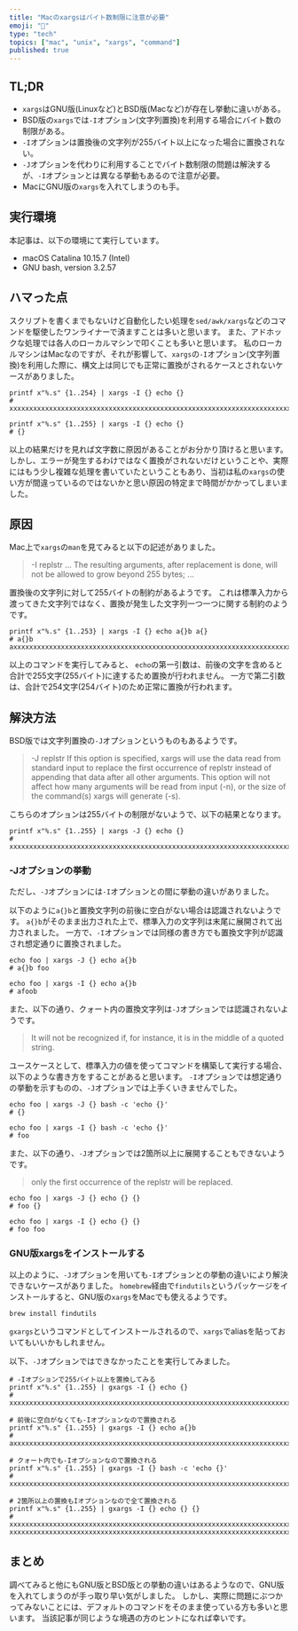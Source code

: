 ```yaml
---
title: "Macのxargsはバイト数制限に注意が必要"
emoji: "🍏"
type: "tech"
topics: ["mac", "unix", "xargs", "command"]
published: true
---
```


## TL;DR

- `xargs`はGNU版(Linuxなど)とBSD版(Macなど)が存在し挙動に違いがある。
- BSD版の`xargs`では`-I`オプション(文字列置換)を利用する場合にバイト数の制限がある。
- `-I`オプションは置換後の文字列が255バイト以上になった場合に置換されない。
- `-J`オプションを代わりに利用することでバイト数制限の問題は解決するが、`-I`オプションとは異なる挙動もあるので注意が必要。
- MacにGNU版の`xargs`を入れてしまうのも手。

## 実行環境

本記事は、以下の環境にて実行しています。

- macOS Catalina 10.15.7 (Intel)
- GNU bash, version 3.2.57

## ハマった点

スクリプトを書くまでもないけど自動化したい処理を`sed/awk/xargs`などのコマンドを駆使したワンライナーで済ますことは多いと思います。
また、アドホックな処理では各人のローカルマシンで叩くことも多いと思います。
私のローカルマシンはMacなのですが、それが影響して、`xargs`の`-I`オプション(文字列置換)を利用した際に、構文上は同じでも正常に置換がされるケースとされないケースがありました。

```shell
printf x"%.s" {1..254} | xargs -I {} echo {}
# xxxxxxxxxxxxxxxxxxxxxxxxxxxxxxxxxxxxxxxxxxxxxxxxxxxxxxxxxxxxxxxxxxxxxxxxxxxxxxxxxxxxxxxxxxxxxxxxxxxxxxxxxxxxxxxxxxxxxxxxxxxxxxxxxxxxxxxxxxxxxxxxxxxxxxxxxxxxxxxxxxxxxxxxxxxxxxxxxxxxxxxxxxxxxxxxxxxxxxxxxxxxxxxxxxxxxxxxxxxxxxxxxxxxxxxxxxxxxxxxxxxxxxxxxxxxxx

printf x"%.s" {1..255} | xargs -I {} echo {}
# {}
```

以上の結果だけを見れば文字数に原因があることがお分かり頂けると思います。
しかし、エラーが発生するわけではなく置換がされないだけということや、実際にはもう少し複雑な処理を書いていたということもあり、当初は私の`xargs`の使い方が間違っているのではないかと思い原因の特定まで時間がかかってしまいました。

## 原因

Mac上で`xargs`の`man`を見てみると以下の記述がありました。

> -I replstr
> ...
> The resulting arguments, after replacement is done, will not be allowed to grow beyond 255 bytes;
> ...

置換後の文字列に対して255バイトの制約があるようです。
これは標準入力から渡ってきた文字列ではなく、置換が発生した文字列一つ一つに関する制約のようです。

```shell
printf x"%.s" {1..253} | xargs -I {} echo a{}b a{}
# a{}b axxxxxxxxxxxxxxxxxxxxxxxxxxxxxxxxxxxxxxxxxxxxxxxxxxxxxxxxxxxxxxxxxxxxxxxxxxxxxxxxxxxxxxxxxxxxxxxxxxxxxxxxxxxxxxxxxxxxxxxxxxxxxxxxxxxxxxxxxxxxxxxxxxxxxxxxxxxxxxxxxxxxxxxxxxxxxxxxxxxxxxxxxxxxxxxxxxxxxxxxxxxxxxxxxxxxxxxxxxxxxxxxxxxxxxxxxxxxxxxxxxxxxxxxxxxxx
```

以上のコマンドを実行してみると、
`echo`の第一引数は、前後の文字を含めると合計で255文字(255バイト)に達するため置換が行われません。
一方で第二引数は、合計で254文字(254バイト)のため正常に置換が行われます。

## 解決方法

BSD版では文字列置換の`-J`オプションというものもあるようです。

> -J replstr
> If this option is specified, xargs will use the data read from standard input to replace the first occurrence of replstr instead of appending that data after all other arguments. This option will not affect how many arguments will be read from input (-n), or the size of the command(s) xargs will generate (-s).

こちらのオプションは255バイトの制限がないようで、以下の結果となります。

```shell
printf x"%.s" {1..255} | xargs -J {} echo {}
# xxxxxxxxxxxxxxxxxxxxxxxxxxxxxxxxxxxxxxxxxxxxxxxxxxxxxxxxxxxxxxxxxxxxxxxxxxxxxxxxxxxxxxxxxxxxxxxxxxxxxxxxxxxxxxxxxxxxxxxxxxxxxxxxxxxxxxxxxxxxxxxxxxxxxxxxxxxxxxxxxxxxxxxxxxxxxxxxxxxxxxxxxxxxxxxxxxxxxxxxxxxxxxxxxxxxxxxxxxxxxxxxxxxxxxxxxxxxxxxxxxxxxxxxxxxxxxx
```

### -Jオプションの挙動

ただし、`-J`オプションには`-I`オプションとの間に挙動の違いがありました。

以下のように`a{}b`と置換文字列の前後に空白がない場合は認識されないようです。
`a{}b`がそのまま出力された上で、標準入力の文字列は末尾に展開されて出力されました。
一方で、`-I`オプションでは同様の書き方でも置換文字列が認識され想定通りに置換されました。

```shell
echo foo | xargs -J {} echo a{}b
# a{}b foo

echo foo | xargs -I {} echo a{}b
# afoob
```

また、以下の通り、クォート内の置換文字列は`-J`オプションでは認識されないようです。

> It will not be recognized if, for instance, it is in the middle of a quoted string.

ユースケースとして、標準入力の値を使ってコマンドを構築して実行する場合、以下のような書き方をすることがあると思います。
`-I`オプションでは想定通りの挙動を示すものの、`-J`オプションでは上手くいきませんでした。

```shell
echo foo | xargs -J {} bash -c 'echo {}'
# {}

echo foo | xargs -I {} bash -c 'echo {}'
# foo
```

また、以下の通り、`-J`オプションでは2箇所以上に展開することもできないようです。

> only the first occurrence of the replstr will be replaced.

```shell
echo foo | xargs -J {} echo {} {}
# foo {}

echo foo | xargs -I {} echo {} {}
# foo foo
```

### GNU版xargsをインストールする

以上のように、`-J`オプションを用いても`-I`オプションとの挙動の違いにより解決できないケースがありました。
`homebrew`経由で`findutils`というパッケージをインストールすると、GNU版の`xargs`をMacでも使えるようです。

```shell
brew install findutils
```

`gxargs`というコマンドとしてインストールされるので、`xargs`でaliasを貼っておいてもいいかもしれません。

以下、`-J`オプションではできなかったことを実行してみました。

```shell
# -Iオプションで255バイト以上を置換してみる
printf x"%.s" {1..255} | gxargs -I {} echo {}
# xxxxxxxxxxxxxxxxxxxxxxxxxxxxxxxxxxxxxxxxxxxxxxxxxxxxxxxxxxxxxxxxxxxxxxxxxxxxxxxxxxxxxxxxxxxxxxxxxxxxxxxxxxxxxxxxxxxxxxxxxxxxxxxxxxxxxxxxxxxxxxxxxxxxxxxxxxxxxxxxxxxxxxxxxxxxxxxxxxxxxxxxxxxxxxxxxxxxxxxxxxxxxxxxxxxxxxxxxxxxxxxxxxxxxxxxxxxxxxxxxxxxxxxxxxxxxxx

# 前後に空白がなくても-Iオプションなので置換される
printf x"%.s" {1..255} | gxargs -I {} echo a{}b
# axxxxxxxxxxxxxxxxxxxxxxxxxxxxxxxxxxxxxxxxxxxxxxxxxxxxxxxxxxxxxxxxxxxxxxxxxxxxxxxxxxxxxxxxxxxxxxxxxxxxxxxxxxxxxxxxxxxxxxxxxxxxxxxxxxxxxxxxxxxxxxxxxxxxxxxxxxxxxxxxxxxxxxxxxxxxxxxxxxxxxxxxxxxxxxxxxxxxxxxxxxxxxxxxxxxxxxxxxxxxxxxxxxxxxxxxxxxxxxxxxxxxxxxxxxxxxxxb

# クォート内でも-Iオプションなので置換される
printf x"%.s" {1..255} | gxargs -I {} bash -c 'echo {}'
# xxxxxxxxxxxxxxxxxxxxxxxxxxxxxxxxxxxxxxxxxxxxxxxxxxxxxxxxxxxxxxxxxxxxxxxxxxxxxxxxxxxxxxxxxxxxxxxxxxxxxxxxxxxxxxxxxxxxxxxxxxxxxxxxxxxxxxxxxxxxxxxxxxxxxxxxxxxxxxxxxxxxxxxxxxxxxxxxxxxxxxxxxxxxxxxxxxxxxxxxxxxxxxxxxxxxxxxxxxxxxxxxxxxxxxxxxxxxxxxxxxxxxxxxxxxxxxx

# 2箇所以上の置換もIオプションなので全て置換される
printf x"%.s" {1..255} | gxargs -I {} echo {} {}
# xxxxxxxxxxxxxxxxxxxxxxxxxxxxxxxxxxxxxxxxxxxxxxxxxxxxxxxxxxxxxxxxxxxxxxxxxxxxxxxxxxxxxxxxxxxxxxxxxxxxxxxxxxxxxxxxxxxxxxxxxxxxxxxxxxxxxxxxxxxxxxxxxxxxxxxxxxxxxxxxxxxxxxxxxxxxxxxxxxxxxxxxxxxxxxxxxxxxxxxxxxxxxxxxxxxxxxxxxxxxxxxxxxxxxxxxxxxxxxxxxxxxxxxxxxxxxxx xxxxxxxxxxxxxxxxxxxxxxxxxxxxxxxxxxxxxxxxxxxxxxxxxxxxxxxxxxxxxxxxxxxxxxxxxxxxxxxxxxxxxxxxxxxxxxxxxxxxxxxxxxxxxxxxxxxxxxxxxxxxxxxxxxxxxxxxxxxxxxxxxxxxxxxxxxxxxxxxxxxxxxxxxxxxxxxxxxxxxxxxxxxxxxxxxxxxxxxxxxxxxxxxxxxxxxxxxxxxxxxxxxxxxxxxxxxxxxxxxxxxxxxxxxxxxxx
```

## まとめ

調べてみると他にもGNU版とBSD版との挙動の違いはあるようなので、GNU版を入れてしまうのが手っ取り早い気がしました。
しかし、実際に問題にぶつかってみないことには、デフォルトのコマンドをそのまま使っている方も多いと思います。
当該記事が同じような境遇の方のヒントになれば幸いです。
